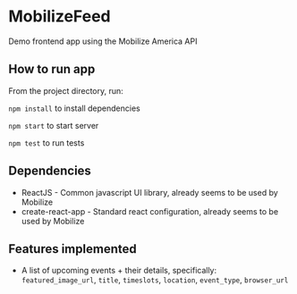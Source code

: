 # MobilizeFeed
Demo frontend app using the Mobilize America API

## How to run app
From the project directory, run:

`npm install` to install dependencies

`npm start` to start server

`npm test` to run tests

## Dependencies
* ReactJS - Common javascript UI library, already seems to be used by Mobilize
* create-react-app - Standard react configuration, already seems to be used by Mobilize

## Features implemented
* A list of upcoming events + their details, specifically: `featured_image_url`, `title`, `timeslots`, `location`, `event_type`, `browser_url`
